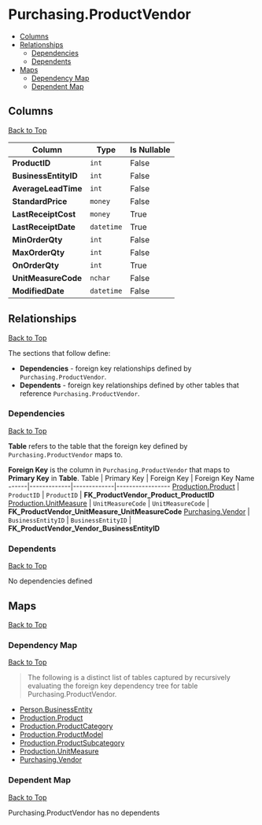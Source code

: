 # Purchasing.ProductVendor

* [Columns](#columns)
* [Relationships](#relationships)
    * [Dependencies](#dependencies)
    * [Dependents](#dependents)
* [Maps](#maps)
    * [Dependency Map](#dependency-map)
    * [Dependent Map](#dependent-map)

## Columns
[Back to Top](#purchasingproductvendor)

Column | Type | Is Nullable
-------|------|------------
**ProductID** | `int` | False
**BusinessEntityID** | `int` | False
**AverageLeadTime** | `int` | False
**StandardPrice** | `money` | False
**LastReceiptCost** | `money` | True
**LastReceiptDate** | `datetime` | True
**MinOrderQty** | `int` | False
**MaxOrderQty** | `int` | False
**OnOrderQty** | `int` | True
**UnitMeasureCode** | `nchar` | False
**ModifiedDate** | `datetime` | False

## Relationships
[Back to Top](#purchasingproductvendor)


The sections that follow define:
* **Dependencies** - foreign key relationships defined by `Purchasing.ProductVendor`.
* **Dependents** - foreign key relationships defined by other tables that reference `Purchasing.ProductVendor`.

### Dependencies
[Back to Top](#purchasingproductvendor)


**Table** refers to the table that the foreign key defined by `Purchasing.ProductVendor` maps to.

**Foreign Key** is the column in `Purchasing.ProductVendor` that maps to **Primary Key** in **Table**.
Table | Primary Key | Foreign Key | Foreign Key Name
------|-------------|-------------|-----------------
[Production.Product](../Production/Product.md) | `ProductID` | `ProductID` | **FK_ProductVendor_Product_ProductID**
[Production.UnitMeasure](../Production/UnitMeasure.md) | `UnitMeasureCode` | `UnitMeasureCode` | **FK_ProductVendor_UnitMeasure_UnitMeasureCode**
[Purchasing.Vendor](./Vendor.md) | `BusinessEntityID` | `BusinessEntityID` | **FK_ProductVendor_Vendor_BusinessEntityID**

### Dependents
[Back to Top](#purchasingproductvendor)

No dependencies defined

## Maps
[Back to Top](#purchasingproductvendor)

### Dependency Map
[Back to Top](#purchasingproductvendor)

> The following is a distinct list of tables captured by recursively evaluating the foreign key dependency tree for table Purchasing.ProductVendor.

* [Person.BusinessEntity](../Person/BusinessEntity.md)
* [Production.Product](../Production/Product.md)
* [Production.ProductCategory](../Production/ProductCategory.md)
* [Production.ProductModel](../Production/ProductModel.md)
* [Production.ProductSubcategory](../Production/ProductSubcategory.md)
* [Production.UnitMeasure](../Production/UnitMeasure.md)
* [Purchasing.Vendor](./Vendor.md)

### Dependent Map
[Back to Top](#purchasingproductvendor)

Purchasing.ProductVendor has no dependents

